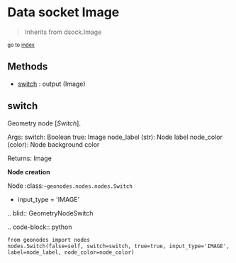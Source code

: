 
# Data socket Image

> Inherits from dsock.Image
  
<sub>go to [index](../index.md)</sub>



## Methods

- [switch](#switch) : output (Image)

## switch

Geometry node [*Switch*].


  Args:
    switch: Boolean
    true: Image
    node_label (str): Node label
    node_color (color): Node background color
    
  Returns:
    Image
    
  **Node creation**
  
  Node :class:`~geonodes.nodes.nodes.Switch`
  
  - input_type = 'IMAGE'
    
  .. blid:: GeometryNodeSwitch
  
  .. code-block:: python
  
    from geonodes import nodes
    nodes.Switch(false=self, switch=switch, true=true, input_type='IMAGE', label=node_label, node_color=node_color)
    
